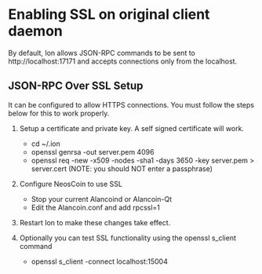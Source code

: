 Enabling SSL on original client daemon
======================================
By default, Ion allows JSON-RPC commands to be sent to http://localhost:17171
and accepts connections only from the localhost.

JSON-RPC Over SSL Setup
-----------------------
It can be configured to allow HTTPS connections.  You must follow the steps below
for this to work properly.

1. Setup a certificate and private key.  A self signed certificate will work.
    * cd ~/.ion
    * openssl genrsa -out server.pem 4096
    * openssl req -new -x509 -nodes -sha1 -days 3650 -key server.pem > server.cert
    (NOTE: you should NOT enter a passphrase)

2. Configure NeosCoin to use SSL
    * Stop your current Alancoind or Alancoin-Qt
    * Edit the Alancoin.conf and add
      rpcssl=1

3. Restart Ion to make these changes take effect.

4. Optionally you can test SSL functionality using the openssl s_client command
    * openssl s_client -connect localhost:15004
